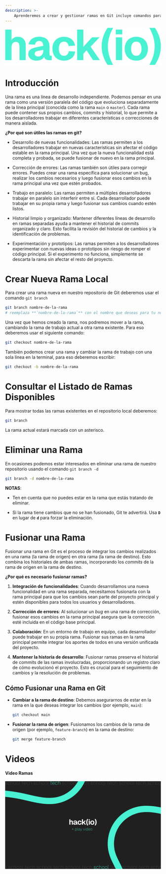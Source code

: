```yaml
---
description: >-
    Aprenderemos a crear y gestionar ramas en Git incluye comandos para crear, mover, listar, eliminar y fusionar ramas, facilitando el trabajo con diferentes versiones del código.
---
```


<div style="text-align: center;">
  <img src="https://github.com/Hack-io-Data/Imagenes/blob/main/01-LogosHackio/logo_celeste@4x.png?raw=true" alt="esquema" />
</div>

# Introducción

Una rama es una línea de desarrollo independiente. Podemos pensar en una rama como una versión paralela del código que evoluciona separadamente de la línea principal (conocida como la rama `main` o `master`). Cada rama puede contener sus propios cambios, commits y historial, lo que permite a los desarrolladores trabajar en diferentes características o correcciones de manera aislada.

**¿Por qué son útiles las ramas en git?**

- Desarrollo de nuevas funcionalidades: Las ramas permiten a los desarrolladores trabajar en nuevas características sin afectar el código estable en la rama principal. Una vez que la nueva funcionalidad está completa y probada, se puede fusionar de nuevo en la rama principal.

- Corrección de errores: Las ramas también son útiles para corregir errores. Puedes crear una rama específica para solucionar un bug, realizar los cambios necesarios y luego fusionar esos cambios en la rama principal una vez que estén probados.

- Trabajo en paralelo: Las ramas permiten a múltiples desarrolladores trabajar en paralelo sin interferir entre sí. Cada desarrollador puede trabajar en su propia rama y luego fusionar sus cambios cuando estén listos.

- Historial limpio y organizado: Mantener diferentes líneas de desarrollo en ramas separadas ayuda a mantener el historial de commits organizado y claro. Esto facilita la revisión del historial de cambios y la identificación de problemas.

- Experimentación y prototipos: Las ramas permiten a los desarrolladores experimentar con nuevas ideas o prototipos sin riesgo de romper el código principal. Si el experimento no funciona, simplemente se descarta la rama sin afectar el resto del proyecto.


# Crear Nueva Rama Local

Para crear una rama nueva en nuestro repositorio de Git deberemos usar el comando `git branch`
```bash
git branch nombre-de-la-rama
# reemplaza **`nombre-de-la-rama`** con el nombre que deseas para tu nueva rama.
```

Una vez que hemos creado la rama, nos podremos mover a la rama, cambiando la rama de trabajo actual a otra rama existente. Para eso deberemos usar el siguiente comando:

```bash
git checkout nombre-de-la-rama
```

También podemos crear una rama y cambiar la rama de trabajo con una sola línea en la terminal, para eso deberemos escribir: 

```bash
git checkout -b nombre-de-la-rama
```


# Consultar el Listado de Ramas Disponibles

Para mostrar todas las ramas existentes en el repositorio local deberemos:

```bash
git branch
```

La rama actual estará marcada con un asterisco.

# Eliminar una Rama

En ocasiones podemos estar interesados en eliminar una rama de nuestro repositorio usando el comando `git branch -d`

```bash
git branch -d nombre-de-la-rama
```

**NOTAS**:
- Ten en cuenta que no puedes estar en la rama que estás tratando de eliminar.

- Si la rama tiene cambios que no se han fusionado, Git te advertirá. Usa **`D`** en lugar de **`d`** para forzar la eliminación.

# Fusionar una Rama

Fusionar una rama en Git es el proceso de integrar los cambios realizados en una rama (la rama de origen) en otra rama (la rama de destino). Esto combina los historiales de ambas ramas, incorporando los *commits* de la rama de origen en la rama de destino.

**¿Por qué es necesario fusionar ramas?**

1. **Integración de funcionalidades**: Cuando desarrollamos una nueva funcionalidad en una rama separada, necesitamos fusionarla con la rama principal para que los cambios sean parte del proyecto principal y estén disponibles para todos los usuarios y desarrolladores.

2. **Corrección de errores**: Al solucionar un *bug* en una rama de corrección, fusionar esos cambios en la rama principal asegura que la corrección esté incluida en el código base principal.

3. **Colaboración**: En un entorno de trabajo en equipo, cada desarrollador puede trabajar en su propia rama. Fusionar sus ramas en la rama principal permite integrar los aportes de todos en una versión unificada del proyecto.

4. **Mantener la historia de desarrollo**: Fusionar ramas preserva el historial de commits de las ramas involucradas, proporcionando un registro claro de cómo evolucionó el proyecto. Esto es crucial para el seguimiento de cambios y la resolución de problemas.

## Cómo Fusionar una Rama en Git

- **Cambiar a la rama de destino**: Debemos asegurarnos de estar en la rama en la que deseas integrar los cambios (por ejemplo, `main`):

     ```bash
     git checkout main
     ```

- **Fusionar la rama de origen**: Fusionamos los cambios de la rama de origen (por ejemplo, `feature-branch`) en la rama de destino:

     ```bash
     git merge feature-branch
     ```

# Videos

#### Video Ramas

<div align="center">
<a href="https://vimeo.com/919094603/495ae0562b?share=copy">
<img src="https://github.com/Hack-io-Data/Imagenes/blob/main/01-LogosHackio/Cabecera%20video%20Gitbook%20Hackio.png?raw=true" alt="homebrew" style="display: block; margin-left: auto; margin-right: auto;" />
</a>
</div>